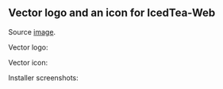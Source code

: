 Vector logo and an icon for IcedTea-Web
---------------------------------------

Source [image](http://icedtea.classpath.org/wiki/Image:Javaws_splash.png).

Vector logo:

Vector icon:

Installer screenshots:
